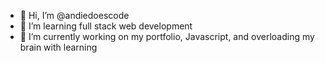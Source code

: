 - 👋 Hi, I’m @andiedoescode
- 👀 I’m learning full stack web development
- 🌱 I’m currently working on my portfolio, Javascript, and overloading my brain with learning

<!---
andiedoescode/andiedoescode is a ✨ special ✨ repository because its `README.md` (this file) appears on your GitHub profile.
You can click the Preview link to take a look at your changes.
--->
